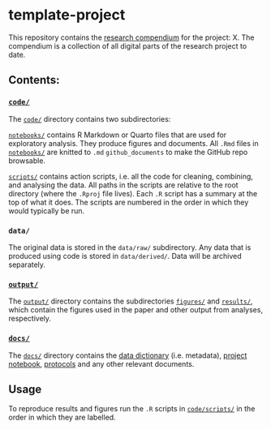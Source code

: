 # template-project

This repository contains the [research compendium](https://research-compendium.science) for the project: X. The compendium is a collection of all digital parts of the research project to date.

## Contents:

### [`code/`](code/)
The [`code/`](code/) directory contains two subdirectories:

[`notebooks/`](code/notebooks/) contains R Markdown or Quarto files that are used for exploratory analysis. They produce figures and documents.  All `.Rmd` files in [`notebooks/`](code/notebooks/) are knitted to `.md` `github_documents` to make the GitHub repo browsable.

[`scripts/`](code/scripts/) contains action scripts, i.e. all the code for cleaning, combining, and analysing the data. All paths in the scripts are relative to the root directory (where the `.Rproj` file lives). Each `.R` script has a summary at the top of what it does. The scripts are numbered in the order in which they would typically be run.

### `data/`
The original data is stored in the `data/raw/` subdirectory. Any data that is produced using code is stored in `data/derived/`. Data will be archived separately.

### [`output/`](output/)
The [`output/`](output/) directory contains the subdirectories [`figures/`](output/figures/) and [`results/`](output/results/), which contain the figures used in the paper and other output from analyses, respectively.

### [`docs/`](docs/)
The [`docs/`](docs/) directory contains the [data dictionary](docs/data-dictionary.md) (i.e. metadata), [project notebook](docs/project-notebook.md), [protocols](docs/protocols.md) and any other relevant documents.

## Usage
To reproduce results and figures run the `.R` scripts in [`code/scripts/`](code/scripts/) in the order in which they are labelled.
